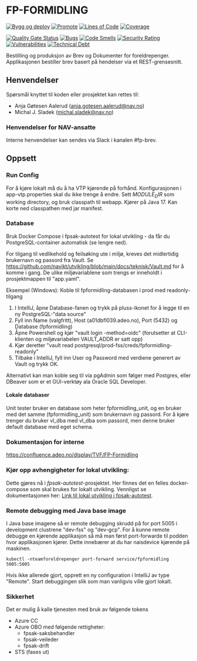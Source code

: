 FP-FORMIDLING
================
[![Bygg og deploy](https://github.com/navikt/fp-formidling/actions/workflows/build.yml/badge.svg?branch=master)](https://github.com/navikt/fp-formidling/actions/workflows/build.yml)
[![Promote](https://github.com/navikt/fp-formidling/actions/workflows/promote.yml/badge.svg?branch=master)](https://github.com/navikt/fp-formidling/actions/workflows/promote.yml)
[![Lines of Code](https://sonarcloud.io/api/project_badges/measure?project=navikt_fp-formidling&metric=ncloc)](https://sonarcloud.io/summary/new_code?id=navikt_fp-formidling)
[![Coverage](https://sonarcloud.io/api/project_badges/measure?project=navikt_fp-formidling&metric=coverage)](https://sonarcloud.io/summary/new_code?id=navikt_fp-formidling)

[![Quality Gate Status](https://sonarcloud.io/api/project_badges/measure?project=navikt_fp-formidling&metric=alert_status)](https://sonarcloud.io/dashboard?id=navikt_fp-formidling)
[![Bugs](https://sonarcloud.io/api/project_badges/measure?project=navikt_fp-formidling&metric=bugs)](https://sonarcloud.io/dashboard?id=navikt_fp-formidling)
[![Code Smells](https://sonarcloud.io/api/project_badges/measure?project=navikt_fp-formidling&metric=code_smells)](https://sonarcloud.io/summary/new_code?id=navikt_fp-formidling)
[![Security Rating](https://sonarcloud.io/api/project_badges/measure?project=navikt_fp-formidling&metric=security_rating)](https://sonarcloud.io/summary/new_code?id=navikt_fp-formidling)
[![Vulnerabilities](https://sonarcloud.io/api/project_badges/measure?project=navikt_fp-formidling&metric=vulnerabilities)](https://sonarcloud.io/summary/new_code?id=navikt_fp-formidling)
[![Technical Debt](https://sonarcloud.io/api/project_badges/measure?project=navikt_fp-formidling&metric=sqale_index)](https://sonarcloud.io/dashboard?id=navikt_fp-formidling)

Bestilling og produksjon av Brev og Dokumenter for foreldrepenger.
Applikasjonen bestiller brev basert på hendelser via et REST-grensesnitt.

## Henvendelser

Spørsmål knyttet til koden eller prosjektet kan rettes til:
* Anja Gøtesen Aalerud (anja.gotesen.aalerud@nav.no)
* Michal J. Sladek (michal.sladek@nav.no)

### Henvendelser for NAV-ansatte
Interne henvendelser kan sendes via Slack i kanalen #fp-brev.

## Oppsett
### Run Config
For å kjøre lokalt må du å ha VTP kjørende på forhånd.
Konfigurasjonen i app-vtp.properties skal du ikke trenge å endre.
Sett $MODULE_DIR$ som working directory, og bruk classpath til webapp.
Kjører på Java 17. Kan korte ned classpathen med jar manifest.

### Database
Bruk Docker Compose i fpsak-autotest for lokal utvikling - da får du PostgreSQL-container automatisk (se lengre ned).

For tilgang til vedlikehold og feilsøking ute i miljø, kreves det midlertidig brukernavn og passord fra Vault.
Se https://github.com/navikt/utvikling/blob/main/docs/teknisk/Vault.md for å komme i gang.
De ulike miljøvariablene som trengs er inneholdt i prosjektmappen til "app.yaml".

Eksempel (Windows): Koble til fpformidling-databasen i prod med readonly-tilgang

1. I IntelliJ, åpne Database-fanen og trykk på pluss-ikonet for å legge til en ny PostgreSQL-"data source"
2. Fyll inn Name (valgfritt), Host (a01dbfl039.adeo.no), Port (5432) og Database (fpformidling)
3. Åpne Powershell og kjør "vault login -method=oidc" (forutsetter at CLI-klienten og miljøvariabelen VAULT_ADDR er satt opp)
4. Kjør deretter "vault read postgresql/prod-fss/creds/fpformidling-readonly"
5. Tilbake i IntelliJ, fyll inn User og Password med verdiene generert av Vault og trykk OK.

Alternativt kan man koble seg til via pgAdmin som følger med Postgres, eller DBeaver som er et GUI-verktøy ala Oracle SQL Developer.

#### Lokale databaser
Unit tester bruker en database som heter fpformidling_unit, og en bruker med det samme (fpformidling_unit) som brukernavn og passord.
For å kjøre trenger du bruker vl_dba med vl_dba som passord, men denne bruker default database med eget schema.

### Dokumentasjon for interne
https://confluence.adeo.no/display/TVF/FP-Formidling

### Kjør opp avhengigheter for lokal utvikling:
Dette gjøres nå i _fpsak-autotest_-prosjektet. Her finnes det en felles docker-compose som skal brukes for lokalt utvikling.
Vennligst se dokumentasjonen her: [Link til lokal utvikling i fpsak-autotest](https://github.com/navikt/fpsak-autotest/tree/master/docs).

### Remote debugging med Java base image

I Java base imagene så er remote debugging skrudd på for port 5005 i development clustrene "dev-fss" og "dev-gcp".
For å kunne remote debugge en kjørende applikasjon så må man først port-forwarde til podden hvor applikasjonen kjører.
Dette innebærer at du har naisdevice kjørende på maskinen.

```shell script
kubectl -nteamforeldrepenger port-forward service/fpformidling 5005:5005
```

Hvis ikke allerede gjort, opprett en ny configuration i IntelliJ av type "Remote".
Start debuggingen slik som man vanligvis ville gjort lokalt.

### Sikkerhet
Det er mulig å kalle tjenesten med bruk av følgende tokens
- Azure CC
- Azure OBO med følgende rettigheter:
    - fpsak-saksbehandler
    - fpsak-veileder
    - fpsak-drift
- STS (fases ut)
